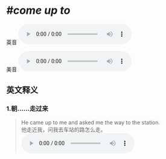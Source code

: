 # ***\#come up to*** 
英音
<audio src="./media/come up to1.aac" controls="controls"></audio>

美音
<audio src="./media/come up to2.aac" controls="controls"></audio>



  

英文释义
---
### 1.**朝……走过来**  

 > He came up to me and asked me the way to the station.  
 > 他走近我，问我去车站的路怎么走。    
<audio src="./media/29-come-.aac" controls="controls"></audio>


